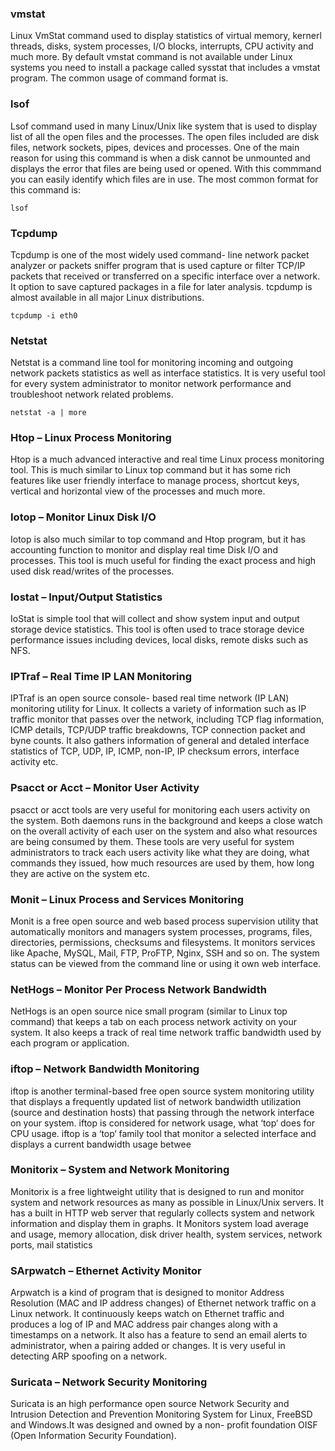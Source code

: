 ### vmstat

Linux VmStat command used to display statistics of virtual memory, kernerl threads, disks, system processes, I/O blocks, interrupts, CPU activity and much more. By default vmstat command is not available under Linux systems you need to install a package called sysstat that includes a vmstat program. The common usage of command format is.

### lsof

Lsof command used in many Linux/Unix like system that is used to display list of all the open files and the  processes. The open files included are disk files, network sockets, pipes,
devices and processes. One of the main reason for using this command is when a disk cannot be unmounted and displays the error that files are being used or opened. With this commmand you can easily identify which files are in use. The most common format for this command is:
```
lsof
```

### Tcpdump
Tcpdump is one of the most widely used command- line network packet analyzer or packets sniffer program that is used capture or filter TCP/IP packets that received or transferred on a specific interface over a network. It option to save captured packages in a file for later analysis. tcpdump is almost available in all major Linux distributions.
```
tcpdump -i eth0
```

### Netstat
Netstat is a command line tool for monitoring incoming and outgoing network packets statistics as well as interface statistics. It is very useful tool for every system administrator to monitor network performance and troubleshoot network related problems.
```
netstat -a | more
```

### Htop – Linux Process Monitoring
Htop is a much advanced interactive and real time Linux process monitoring tool.  This is much similar to Linux top command but it has some rich features like user friendly interface to manage process, shortcut keys, vertical and horizontal view of the processes and much more. 

### Iotop – Monitor Linux Disk I/O
Iotop is also much similar to top command and Htop program, but it has accounting function to monitor and display real time Disk I/O and processes. This tool is much useful for finding the exact process and high used disk read/writes of the processes.

### Iostat – Input/Output Statistics
IoStat is simple tool that will collect and show system input and output storage device statistics.  This tool is often used to trace storage device performance issues including devices, local disks, remote disks such as NFS.

### IPTraf – Real Time IP LAN Monitoring
IPTraf is an open source console- based real time network (IP LAN) monitoring utility for Linux. It collects a variety of information such as IP traffic monitor that passes over the network, including TCP flag information, ICMP details, TCP/UDP traffic breakdowns, TCP connection packet and byne counts. It also gathers information of general and detaled interface statistics of TCP, UDP, IP, ICMP, non-IP, IP checksum errors, interface activity etc.

### Psacct or Acct – Monitor User Activity
psacct or acct tools are very useful for monitoring each users activity on the system. Both daemons runs in the background and keeps a close watch on the overall activity of each user on the system and also what resources are being consumed by them.  These tools are very useful for system administrators to track each users activity like what they are doing, what commands they issued, how much resources are used by them, how long they are active on the system etc.

### Monit – Linux Process and Services Monitoring
Monit is a free open source and web based process supervision utility that automatically monitors and managers system processes, programs, files, directories, permissions, checksums and filesystems.  It monitors services like Apache, MySQL, Mail, FTP, ProFTP, Nginx, SSH and so on. The system status can be viewed from the command line or using it own web interface.

### NetHogs – Monitor Per Process Network Bandwidth
NetHogs is an open source nice small program (similar to Linux top command) that keeps a tab on each process network activity on your system. It also keeps a track of real time network traffic bandwidth used by each program or application.

### iftop – Network Bandwidth Monitoring
iftop is another terminal-based free open source system monitoring utility that displays a frequently updated list of network bandwidth utilization (source and destination hosts) that passing through the network interface on your system. iftop is considered for network usage, what ‘top‘ does for CPU usage. iftop is a ‘top‘ family tool that monitor a selected interface and displays a current bandwidth usage betwee

### Monitorix – System and Network Monitoring
Monitorix is a free lightweight utility that is designed to run and monitor system and network resources as many as possible in Linux/Unix servers. It has a built in HTTP web server that regularly collects system and network information and display them in graphs. It Monitors system load average and usage, memory allocation, disk driver health, system services, network ports, mail statistics

### SArpwatch – Ethernet Activity Monitor
Arpwatch is a kind of program that is designed to monitor Address Resolution (MAC and IP address changes) of Ethernet network traffic on a Linux network. It continuously keeps watch on Ethernet traffic and produces a log of IP and MAC address pair changes along with a timestamps on a network. It also has a feature to send an email alerts to administrator, when a pairing added or changes.  It is very useful in detecting ARP spoofing on a network.

### Suricata – Network Security Monitoring
Suricata is an high performance open source Network Security and Intrusion Detection and Prevention Monitoring System for Linux, FreeBSD and Windows.It was designed and owned by a non- profit foundation OISF (Open Information Security Foundation).


